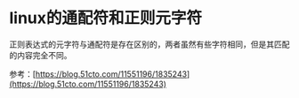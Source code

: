 # linux的通配符和正则元字符

正则表达式的元字符与通配符是存在区别的，两者虽然有些字符相同，但是其匹配的内容完全不同。

参考：[https://blog.51cto.com/11551196/1835243](https://blog.51cto.com/11551196/1835243)
